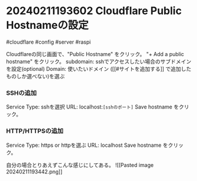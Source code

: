 # 20240211193602 Cloudflare Public Hostnameの設定
#cloudflare #config #server  #raspi 


Cloudflareの同じ画面で、"Public Hostname" をクリック。
"+ Add a public hostname"
をクリック。
subdomain: sshでアクセスしたい場合のサブドメインを設定(optional)
Domain: 使いたいドメイン ([[#サイトを追加する]] で追加したものしか選べない)を選ぶ

### SSHの追加
Service 
Type: sshを選択
URL: localhost:`[sshのポート]` 
Save hostname をクリック。

### HTTP/HTTPSの追加
Service 
Type: https or  httpを選ぶ
URL: localhost 
Save hostname をクリック。


自分の場合とりあえずこんな感じにしてある。
![[Pasted image 20240211193442.png]]

